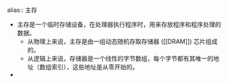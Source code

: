 alias:: 主存

- 主存是一个临时存储设备，在处理器执行程序时，用来存放程序和程序处理的数据。
	- 从物理上来说，主存是由一组动态随机存取存储器 ([[DRAM]]) 芯片组成的。
	- 从逻辑上来说，存储器是一个线性的字节数组，每个字节都有其唯一的地址（数组索引），这些地址是从零开始的。
-